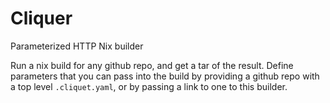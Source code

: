 # Cliquer

Parameterized HTTP Nix builder

Run a nix build for any github repo, and get a tar of the result. Define
parameters that you can pass into the build by providing a github repo with a
top level `.cliquet.yaml`, or by passing a link to one to this builder.
